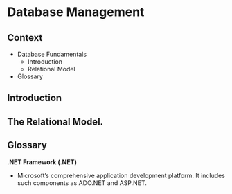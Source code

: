 # Database Management

## Context

- Database Fundamentals
  - Introduction
  - Relational Model
- Glossary

## Introduction

## The Relational Model.

## Glossary

**.NET Framework (.NET)** 
  - Microsoft’s comprehensive application development platform. It includes such components as ADO.NET and ASP.NET.

